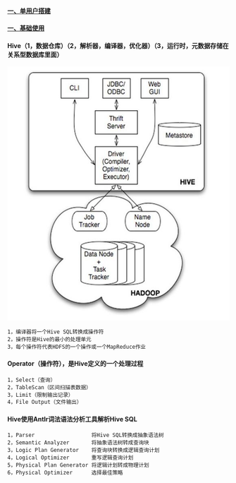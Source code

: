 #### [一、单用户搭建][1]
#### [一、基础使用][2]
#### Hive（1，数据仓库）（2，解析器，编译器，优化器）（3，运行时，元数据存储在关系型数据库里面）
![image](https://github.com/firechiang/hadoop-test/blob/master/hive/image/hive-framework.jpg)
```bash
1，编译器将一个Hive SQL转换成操作符
2，操作符是Hive的最小的处理单元
3，每个操作符代表HDFS的一个操作或一个MapReduce作业
```
#### Operator（操作符），是Hive定义的一个处理过程
```bash
1，Select（查询）
2，TableScan（区间扫描表数据）
3，Limit（限制输出记录）
4，File Output（文件输出）
```
#### Hive使用Antlr词法语法分析工具解析Hive SQL
```bash
1，Parser                  将Hive SQL转换成抽象语法树
2，Semantic Analyzer       将抽象语法树转成查询块
3，Logic Plan Generator    将查询块转换成逻辑查询计划
4，Logical Optimizer       重写逻辑查询计划
5，Physical Plan Generator 将逻辑计划转成物理计划
6，Physical Optimizer      选择最佳策略
```
[1]: https://github.com/firechiang/hadoop-test/tree/master/hive/docs/1-setup-single.md
[2]: https://github.com/firechiang/hadoop-test/tree/master/hive/docs/2-simple-use.md